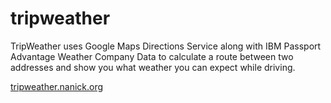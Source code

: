 # tripweather
TripWeather uses Google Maps Directions Service along with IBM Passport Advantage Weather Company Data to calculate a route between two addresses and show you what weather you can expect while driving.  

[tripweather.nanick.org](https://tripweather.nanick.org/)  


